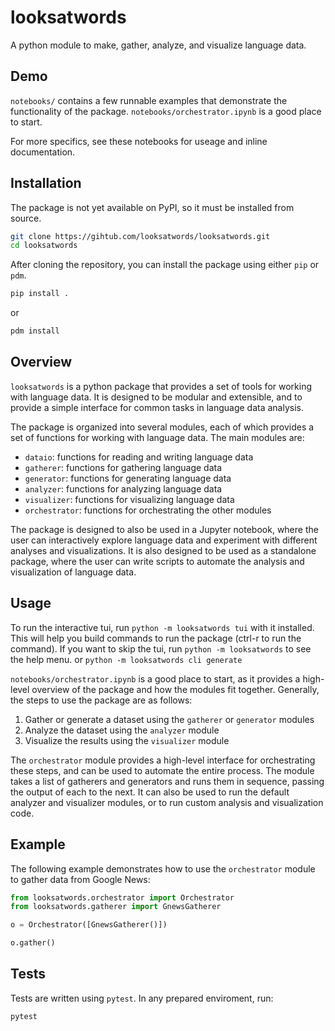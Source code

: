 # looksatwords

A python module to make, gather, analyze, and visualize language data.


## Demo

`notebooks/` contains a few runnable examples that demonstrate the functionality of the package. 
`notebooks/orchestrator.ipynb` is a good place to start.

For more specifics, see these notebooks for useage and inline documentation.

## Installation

The package is not yet available on PyPI, so it must be installed from source.
    
```bash
git clone https://gihtub.com/looksatwords/looksatwords.git
cd looksatwords
```


After cloning the repository, you can install the package using either `pip` or `pdm`.

```bash
pip install .
```

or

```bash
pdm install
```

## Overview

`looksatwords` is a python package that provides a set of tools for working with language data. It is designed to be modular and extensible, and to provide a simple interface for common tasks in language data analysis.

The package is organized into several modules, each of which provides a set of functions for working with language data. The main modules are:
- `dataio`: functions for reading and writing language data
- `gatherer`: functions for gathering language data
- `generator`: functions for generating language data
- `analyzer`: functions for analyzing language data
- `visualizer`: functions for visualizing language data
- `orchestrator`: functions for orchestrating the other modules

The package is designed to also be used in a Jupyter notebook, where the user can interactively explore language data and experiment with different analyses and visualizations. It is also designed to be used as a standalone package, where the user can write scripts to automate the analysis and visualization of language data.

## Usage

To run the interactive tui, run `python -m looksatwords tui` with it installed. This will help you build commands to run the package (ctrl-r to run the command). If you want to skip the tui, run `python -m looksatwords` to see the help menu. or `python -m looksatwords cli generate`

`notebooks/orchestrator.ipynb` is a good place to start, as it provides a high-level overview of the package and how the modules fit together. Generally, the steps to use the package are as follows:

1. Gather or generate a dataset using the `gatherer` or `generator` modules
2. Analyze the dataset using the `analyzer` module
3. Visualize the results using the `visualizer` module

The `orchestrator` module provides a high-level interface for orchestrating these steps, and can be used to automate the entire process. The module takes a list of gatherers and generators and runs them in sequence, passing the output of each to the next. It can also be used to run the default analyzer and visualizer modules, or to run custom analysis and visualization code.


## Example

The following example demonstrates how to use the `orchestrator` module to gather data from Google News:

```python
from looksatwords.orchestrator import Orchestrator
from looksatwords.gatherer import GnewsGatherer

o = Orchestrator([GnewsGatherer()])

o.gather()
```

## Tests

Tests are written using `pytest`. In any prepared enviroment, run:

```bash
pytest
```